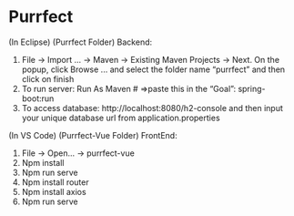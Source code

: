# Purrfect

(In Eclipse) (Purrfect Folder) Backend:
1. File -> Import ... -> Maven -> Existing Maven Projects -> Next. On the popup, click Browse ... and select the folder name “purrfect” and then click on finish
2. To run server: Run As Maven # =>paste this in the “Goal”: spring-boot:run 
3. To access database: http://localhost:8080/h2-console and then input your unique database url from application.properties
   
(In VS Code) (Purrfect-Vue Folder) FrontEnd:
1. File -> Open... -> purrfect-vue
2. Npm install
3.	Npm run serve
4.	Npm install router
5.	Npm install axios
6.	Npm run serve
